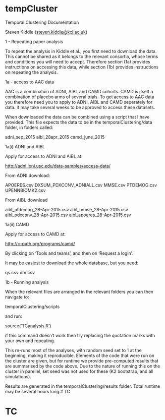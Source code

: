 # tempCluster

Temporal Clustering Documentation

Steven Kiddle (steven.kiddle@kcl.ac.uk)



1 - Repeating paper analysis

To repeat the analysis in Kiddle et al., you first need to download the data. This cannot be shared as it belongs to the relevant consortia, whose terms and conditions you will need to accept. Therefore section (1a) provides instructions on accessing this data, while section (1b) provides instructions on repeating the analysis.


1a - access to AAC data

AAC is a combination of ADNI, AIBL and CAMD cohorts. CAMD is itself a combination of placebo arms of several trials. To get access to AAC data you therefore need you to apply to ADNI, AIBL and CAMD seperately for data. It may take several weeks to be approved to access these datasets. 

When downloaded the data can be combined using a script that I have provided. This file expects the data to be in the temporalClustering/data folder, in folders called:

adni_sep_2015
aibl_28apr_2015
camd_june_2015


1a(i) ADNI and AIBL

Apply for access to ADNI and AIBL at:

http://adni.loni.usc.edu/data-samples/access-data/

From ADNI download:

APOERES.csv
DXSUM_PDXCONV_ADNIALL.csv
MMSE.csv
PTDEMOG.csv
UPENNBIOMK2.csv

From AIBL download 

aibl_ptdemog_28-Apr-2015.csv
aibl_mmse_28-Apr-2015.csv
aibl_pdxconv_28-Apr-2015.csv
aibl_apoeres_28-Apr-2015.csv


1a(ii) CAMD

Apply for access to CAMD at:

http://c-path.org/programs/camd/

By clicking on ‘Tools and teams’, and then on ‘Request a login’.

It may be easiest to download the whole database, but you need:

qs.csv
dm.csv


1b - Running analysis

When the relevant files are arranged in the relevant folders you can then navigate to:

temporalClustering/scripts

and run:

source(’TCanalysis.R’)

if this command doesn’t work then try replacing the quotation marks with your own and repeating.

This re-runs most of the analyses, with random seed set to 1 at the beginning, making it reproducible. Elements of the code that were run on the cluster are given, but for runtime we provide pre-computed results that are summarised by the code above. Due to the nature of running this on the cluster in parellel, set seed was not used for these (K2 bootstrap, and all simulations).

Results are generated in the temporalClustering/results folder. Total runtime may be several hours long.# TC
# TC
